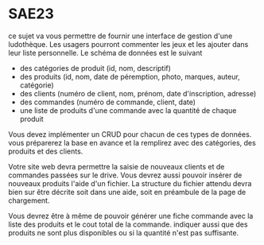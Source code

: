 # SAE23
ce sujet va vous permettre de fournir une interface de gestion d'une ludothèque. Les usagers pourront commenter les jeux et les ajouter dans leur liste personnelle. Le schéma de données est le suivant
- des catégories de produit (id, nom, descriptif)
- des produits (id, nom, date de péremption, photo, marques, auteur,  catégorie)
- des clients (numéro de client, nom, prénom, date d'inscription, adresse)
- des commandes (numéro de commande, client, date)
- une liste de produits d'une commande avec la quantité de chaque produit

Vous devez implémenter un CRUD pour chacun de ces types de données. vous préparerez la base en avance et la remplirez avec des catégories, des produits et des clients.

Votre site web devra permettre la saisie de nouveaux clients et de commandes passées sur le drive. Vous devrez aussi pouvoir insérer de nouveaux produits l'aide d'un fichier. La structure du fichier attendu devra bien sur être décrite soit dans une aide, soit en préambule de la page de chargement.

Vous devrez être à même de pouvoir générer une fiche commande avec la liste des produits et le cout total de la commande. indiquer aussi que des produits ne sont plus disponibles ou si la quantité n'est pas suffisante.
